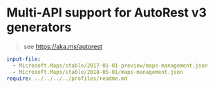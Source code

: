 # Multi-API support for AutoRest v3 generators

> see https://aka.ms/autorest

``` yaml $(enable-multi-api)
input-file:
  - Microsoft.Maps/stable/2017-01-01-preview/maps-management.json
  - Microsoft.Maps/stable/2018-05-01/maps-management.json
require: ../../../../profiles/readme.md
```
